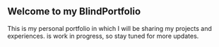 ## Welcome to my BlindPortfolio

This is my personal portfolio in which I will be sharing my projects and experiences.
is work in progress, so stay tuned for more updates.